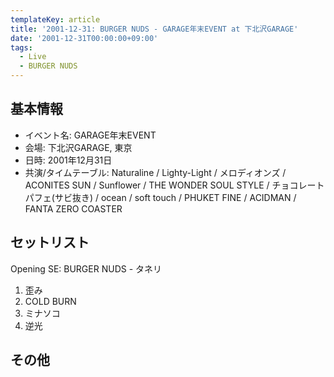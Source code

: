 ```yaml
---
templateKey: article
title: '2001-12-31: BURGER NUDS - GARAGE年末EVENT at 下北沢GARAGE'
date: '2001-12-31T00:00:00+09:00'
tags:
  - Live
  - BURGER NUDS
---
```

## 基本情報

* イベント名: GARAGE年末EVENT
* 会場: 下北沢GARAGE, 東京
* 日時: 2001年12月31日
* 共演/タイムテーブル: Naturaline / Lighty-Light / メロディオンズ / ACONITES SUN / Sunflower / THE WONDER SOUL STYLE / チョコレートパフェ(サビ抜き) / ocean / soft touch / PHUKET FINE / ACIDMAN / FANTA ZERO COASTER

## セットリスト

Opening SE: BURGER NUDS - タネリ

1. 歪み
1. COLD BURN
1. ミナソコ
1. 逆光

## その他
